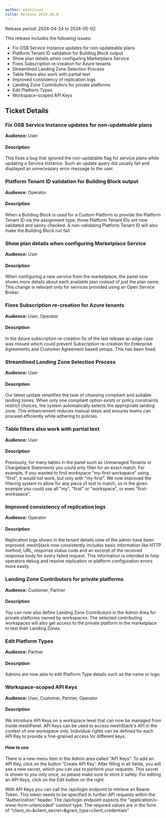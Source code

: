 ```yaml
---
author: meshcloud
title: Release 2024.20.0
---
```


Release period: 2024-04-24 to 2024-05-02

This release includes the following issues:
* Fix OSB Service Instance updates for non-updateable plans
* Platform Tenant ID validation for Building Block output
* Show plan details when configuring Marketplace Service
* Fixes Subscription re-creation for Azure tenants
* Streamlined Landing Zone Selection Process
* Table filters also work with partial text
* Improved consistency of replication logs
* Landing Zone Contributors for private platforms
* Edit Platform Types
* Workspace-scoped API Keys
<!--truncate-->

## Ticket Details
### Fix OSB Service Instance updates for non-updateable plans
**Audience:** User<br>

#### Description
This fixes a bug that ignored the non-updatable flag for service plans 
while updating a Service Instance. Such an update query did usually fail 
and displayed an unnecessary error message to the user.

### Platform Tenant ID validation for Building Block output
**Audience:** Operator<br>

#### Description
When a Building Block is used for a Custom Platform to provide the Platform Tenant ID via
the assignment type, those Platform Tenant IDs are now validated and sanity checked.
A non-validating Platform Tenant ID will also make the Building Block run fail.

### Show plan details when configuring Marketplace Service
**Audience:** User<br>

#### Description
When configuring a new service from the marketplace, the panel now shows more details
about each available plan instead of just the plan name.
This change is relevant only for services provided using an Open Service Broker.

### Fixes Subscription re-creation for Azure tenants
**Audience:** User, Operator<br>

#### Description
In the Azure subscription re-creation fix of the last release an edge case was missed which 
could prevent Subscription re-creation for Enterprise Agreements and Customer Agreement
based setups. This has been fixed.

### Streamlined Landing Zone Selection Process
**Audience:** User<br>

#### Description
Our latest update simplifies the task of choosing compliant and suitable landing zones. When only one 
compliant option exists or policy constraints restrict choices, the system automatically selects the 
appropriate landing zone. This enhancement reduces manual steps and ensures teams can proceed efficiently 
while adhering to policies.

### Table filters also work with partial text
**Audience:** User<br>

#### Description
Previously, for many tables in the panel such as Unmanaged Tenants or Chargeback Statements you could only filter for
an exact match. For example, if you wanted to find workspace "my-first-workspace" using "first",
it would not work, but only with "my-first". We now improved the filtering system to allow for any piece of text to match,
so in the given example you could use all "my", "first" or "workspace", or even "first-workspace".

### Improved consistency of replication logs
**Audience:** Operator<br>

#### Description
Replication logs shown in the tenant details view of the admin have been improved.
meshStack now consistently includes basic information like HTTP method, URL,
response status code and an excerpt of the received response body for every failed
request. This information is intended to help operators debug and resolve replication
or platform configuration errors more easily.

### Landing Zone Contributors for private platforms
**Audience:** Customer, Partner<br>

#### Description
You can now also define Landing Zone Contributors in the Admin Area for private platforms owned by workspaces. 
The selected contributing workspaces will also get access to the private platform in the marketplace to 
test their Landing Zones.

### Edit Platform Types
**Audience:** Partner<br>

#### Description
Admins are now able to edit Platform Type details such as the name or logo.

### Workspace-scoped API Keys
**Audience:** User, Customer, Partner, Operator<br>

#### Description
We introduce API Keys on a workspace level that can now be managed from inside meshPanel.
API Keys can be used to access meshStack's API in the context of one workspace only.
Individual rights can be defined for each API Key to provide a fine-grained access for different keys.

#### How to use
There is a new menu item in the Admin area called "API Keys".
To add an API Key, click on the button 'Create API Key'. After filling in all 
fields, you will see a new secret, which you can use to perform your requests. This secret is shown to
you only once, so please make sure to store it safely. For editing an API Keys, click on the 
Edit button on the right.  

With API Keys you can call the /api/login endpoint to retrieve an Bearer Token. This token needs to be
specified in further API requests within the "Authorization" header.
The /api/login endpoint expects the "application/x-www-form-urlencoded" content type. 
The required values are in the form of "client_id=<API KEY UUID>&client_secret=<SECRET>&grant_type=client_credentials"

